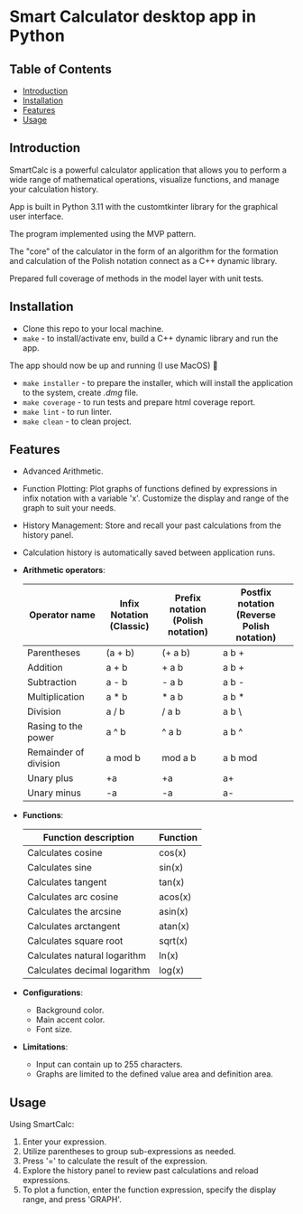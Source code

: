 # Smart Calculator desktop app in Python

## Table of Contents
- [Introduction](#introduction)
- [Installation](#installation)
- [Features](#features)
- [Usage](#usage)

## Introduction
SmartCalc is a powerful calculator application that allows you to perform a wide range of mathematical operations, visualize functions, and manage your calculation history.

App is built in Python 3.11 with the customtkinter library for the graphical user interface.

The program implemented using the MVP pattern.

The "core" of the calculator in the form of an algorithm for the formation and calculation of the Polish notation connect as a C++ dynamic library.

Prepared full coverage of methods in the model layer with unit tests.

## Installation
- Clone this repo to your local machine.
- `make` - to install/activate env, build a С++ dynamic library and run the app.

The app should now be up and running (I use MacOS) 🚀

- `make installer` - to prepare the installer, which will install the application to the system, create *.dmg* file.
- `make coverage` - to run tests and prepare html coverage report.
- `make lint` - to run linter.
- `make clean` - to clean project.

## Features
- Advanced Arithmetic.
- Function Plotting: Plot graphs of functions defined by expressions in infix notation with a variable 'x'. Customize the display and range of the graph to suit your needs.
- History Management: Store and recall your past calculations from the history panel.
- Calculation history is automatically saved between application runs.

- **Arithmetic operators**:

  | Operator name | Infix Notation <br />(Classic) | Prefix notation <br /> (Polish notation) | Postfix notation <br />(Reverse Polish notation) |
  | ------ | ------ | ------ | ------ |
  | Parentheses | (a + b) | (+ a b) | a b + |
  | Addition | a + b | + a b | a b + |
  | Subtraction | a - b | - a b | a b - |
  | Multiplication | a * b | * a b | a b * |
  | Division| a / b | / a b | a b \ |
  | Rasing to the power | a ^ b | ^ a b | a b ^ |
  | Remainder of division | a mod b | mod a b | a b mod |
  | Unary plus | +a | +a | a+ |
  | Unary minus | -a | -a | a- |

- **Functions**:

  | Function description | Function |
  | ---------------- | ------- |
  | Calculates cosine | cos(x) |
  | Calculates sine | sin(x) |
  | Calculates tangent | tan(x) |
  | Calculates arc cosine | acos(x) |
  | Calculates the arcsine | asin(x) |
  | Calculates arctangent | atan(x) |
  | Calculates square root | sqrt(x) |
  | Calculates natural logarithm | ln(x) |
  | Calculates decimal logarithm | log(x) |

- **Configurations**:
  - Background color.
  - Main accent color.
  - Font size.

- **Limitations**:
  - Input can contain up to 255 characters.
  - Graphs are limited to the defined value area and definition area.

## Usage
Using SmartCalc:
1. Enter your expression.
2. Utilize parentheses to group sub-expressions as needed.
3. Press '=' to calculate the result of the expression.
4. Explore the history panel to review past calculations and reload expressions.
5. To plot a function, enter the function expression, specify the display range, and press 'GRAPH'.

